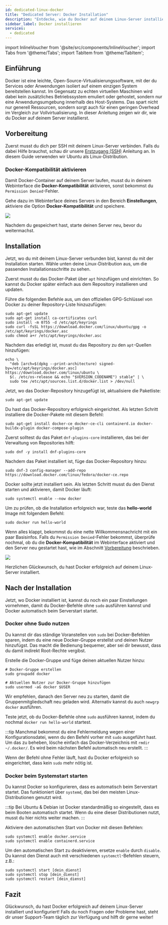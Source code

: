 ```yaml
---
id: dedicated-linux-docker
title: "Dedicated Server: Docker Installation"
description: "Entdecke, wie du Docker auf deinem Linux-Server installierst, um isolierte Anwendungen effizient laufen zu lassen und Ressourcen optimal zu nutzen → Jetzt mehr erfahren"
sidebar_label: Docker installieren
services:
  - dedicated
---
```


import InlineVoucher from '@site/src/components/InlineVoucher';
import Tabs from '@theme/Tabs';
import TabItem from '@theme/TabItem';

## Einführung

Docker ist eine leichte, Open-Source-Virtualisierungssoftware, mit der du Services oder Anwendungen isoliert auf einem einzigen System bereitstellen kannst. Im Gegensatz zu echten virtuellen Maschinen wird dabei kein zusätzliches Betriebssystem emuliert oder gehostet, sondern nur eine Anwendungsumgebung innerhalb des Host-Systems. Das spart nicht nur generell Ressourcen, sondern sorgt auch für einen geringen Overhead im Vergleich zur Vollvirtualisierung. In dieser Anleitung zeigen wir dir, wie du Docker auf deinem Server installierst.

<InlineVoucher />

## Vorbereitung

Zuerst musst du dich per SSH mit deinem Linux-Server verbinden. Falls du dabei Hilfe brauchst, schau dir unsere [Erstzugang (SSH)](dedicated-linux-ssh.md) Anleitung an. In diesem Guide verwenden wir Ubuntu als Linux-Distribution.

### Docker-Kompatibilität aktivieren

Damit Docker-Container auf deinem Server laufen, musst du in deinem Webinterface die **Docker-Kompatibilität** aktivieren, sonst bekommst du `Permission Denied`-Fehler.

Gehe dazu im Webinterface deines Servers in den Bereich **Einstellungen**, aktiviere die Option **Docker-Kompatibilität** und speichere.

![](https://screensaver01.zap-hosting.com/index.php/s/o5t82kKM38r2MwY/preview)

Nachdem du gespeichert hast, starte deinen Server neu, bevor du weitermachst.

## Installation

Jetzt, wo du mit deinem Linux-Server verbunden bist, kannst du mit der Installation starten. Wähle unten deine Linux-Distribution aus, um die passenden Installationsschritte zu sehen.

<Tabs>
<TabItem value="ubuntu/debian" label="Ubuntu & Debian" default>

Zuerst musst du das Docker-Paket über `apt` hinzufügen und einrichten. So kannst du Docker später einfach aus dem Repository installieren und updaten.

Führe die folgenden Befehle aus, um den offiziellen GPG-Schlüssel von Docker zu deiner Repository-Liste hinzuzufügen:
```
sudo apt-get update
sudo apt-get install ca-certificates curl
sudo install -m 0755 -d /etc/apt/keyrings
sudo curl -fsSL https://download.docker.com/linux/ubuntu/gpg -o /etc/apt/keyrings/docker.asc
sudo chmod a+r /etc/apt/keyrings/docker.asc
```

Nachdem das erledigt ist, musst du das Repository zu den `apt`-Quellen hinzufügen:
```
echo \
  "deb [arch=$(dpkg --print-architecture) signed-by=/etc/apt/keyrings/docker.asc] https://download.docker.com/linux/ubuntu \
  $(. /etc/os-release && echo "$VERSION_CODENAME") stable" | \
  sudo tee /etc/apt/sources.list.d/docker.list > /dev/null
```

Jetzt, wo das Docker-Repository hinzugefügt ist, aktualisiere die Paketliste:
```
sudo apt-get update
```

Du hast das Docker-Repository erfolgreich eingerichtet. Als letzten Schritt installiere die Docker-Pakete mit diesem Befehl:
```
sudo apt-get install docker-ce docker-ce-cli containerd.io docker-buildx-plugin docker-compose-plugin
```

</TabItem>

<TabItem value="fedora" label="Fedora">

Zuerst solltest du das Paket `dnf-plugins-core` installieren, das bei der Verwaltung von Repositories hilft:
```
sudo dnf -y install dnf-plugins-core
```

Nachdem das Paket installiert ist, füge das Docker-Repository hinzu:
```
sudo dnf-3 config-manager --add-repo https://download.docker.com/linux/fedora/docker-ce.repo
```

Docker sollte jetzt installiert sein. Als letzten Schritt musst du den Dienst starten und aktivieren, damit Docker läuft:
```
sudo systemctl enable --now docker
```

</TabItem>
</Tabs>

Um zu prüfen, ob die Installation erfolgreich war, teste das **hello-world** Image mit folgendem Befehl:
```
sudo docker run hello-world
```

Wenn alles klappt, bekommst du eine nette Willkommensnachricht mit ein paar Basisinfos. Falls du `Permission Denied`-Fehler bekommst, überprüfe nochmal, ob du die **Docker-Kompatibilität** im Webinterface aktiviert und den Server neu gestartet hast, wie im Abschnitt [Vorbereitung](#vorbereitung) beschrieben.

![](https://screensaver01.zap-hosting.com/index.php/s/tzJwpYRYb9Mmryo/preview)

Herzlichen Glückwunsch, du hast Docker erfolgreich auf deinem Linux-Server installiert.

## Nach der Installation

Jetzt, wo Docker installiert ist, kannst du noch ein paar Einstellungen vornehmen, damit du Docker-Befehle ohne `sudo` ausführen kannst und Docker automatisch beim Serverstart startet.

### Docker ohne Sudo nutzen

Du kannst dir das ständige Voranstellen von `sudo` bei Docker-Befehlen sparen, indem du eine neue Docker-Gruppe erstellst und deinen Nutzer hinzufügst. Das macht die Bedienung bequemer, aber sei dir bewusst, dass du damit indirekt Root-Rechte vergibst.

Erstelle die Docker-Gruppe und füge deinen aktuellen Nutzer hinzu:
```
# Docker-Gruppe erstellen
sudo groupadd docker

# Aktuellen Nutzer zur Docker-Gruppe hinzufügen
sudo usermod -aG docker $USER
```

Wir empfehlen, danach den Server neu zu starten, damit die Gruppenmitgliedschaft neu geladen wird. Alternativ kannst du auch `newgrp docker` ausführen.

Teste jetzt, ob du Docker-Befehle ohne `sudo` ausführen kannst, indem du nochmal `docker run hello-world` startest.

:::tip
Manchmal bekommst du eine Fehlermeldung wegen einer Konfigurationsdatei, wenn du den Befehl vorher mit `sudo` ausgeführt hast. Um das zu beheben, lösche einfach das Docker-Verzeichnis mit `rmdir ~/.docker/`. Es wird beim nächsten Befehl automatisch neu erstellt.
:::

Wenn der Befehl ohne Fehler läuft, hast du Docker erfolgreich so eingerichtet, dass kein `sudo` mehr nötig ist.

### Docker beim Systemstart starten

Du kannst Docker so konfigurieren, dass es automatisch beim Serverstart startet. Das funktioniert über `systemd`, das bei den meisten Linux-Distributionen genutzt wird.

:::tip
Bei Ubuntu & Debian ist Docker standardmäßig so eingestellt, dass es beim Booten automatisch startet. Wenn du eine dieser Distributionen nutzt, musst du hier nichts weiter machen.
:::

Aktiviere den automatischen Start von Docker mit diesen Befehlen:
```
sudo systemctl enable docker.service
sudo systemctl enable containerd.service
```

Um den automatischen Start zu deaktivieren, ersetze `enable` durch `disable`. Du kannst den Dienst auch mit verschiedenen `systemctl`-Befehlen steuern, z.B.:
```
sudo systemctl start [dein_dienst]
sudo systemctl stop [dein_dienst]
sudo systemctl restart [dein_dienst]
```

## Fazit

Glückwunsch, du hast Docker erfolgreich auf deinem Linux-Server installiert und konfiguriert! Falls du noch Fragen oder Probleme hast, steht dir unser Support-Team täglich zur Verfügung und hilft dir gerne weiter!

<InlineVoucher />